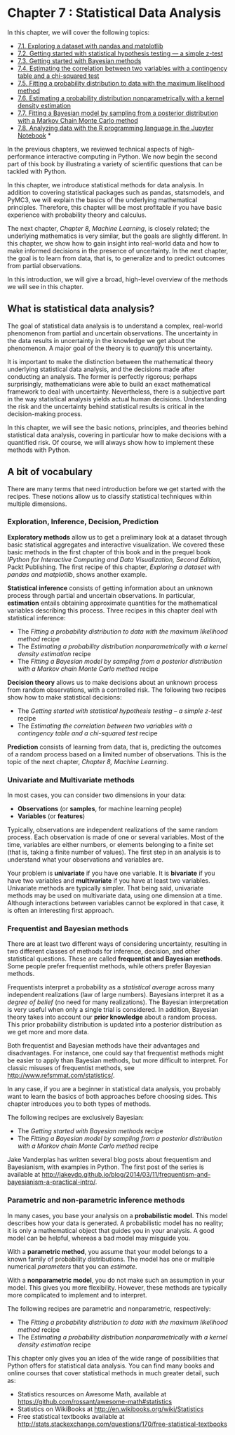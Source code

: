 # Chapter 7 : Statistical Data Analysis

In this chapter, we will cover the following topics:

* [7.1. Exploring a dataset with pandas and matplotlib](01_pandas.md)
* [7.2. Getting started with statistical hypothesis testing — a simple z-test](02_z_test.md)
* [7.3. Getting started with Bayesian methods](03_bayesian.md)
* [7.4. Estimating the correlation between two variables with a contingency table and a chi-squared test](04_correlation.md)
* [7.5. Fitting a probability distribution to data with the maximum likelihood method](05_mlfit.md)
* [7.6. Estimating a probability distribution nonparametrically with a kernel density estimation](06_kde.md)
* [7.7. Fitting a Bayesian model by sampling from a posterior distribution with a Markov Chain Monte Carlo method](07_pymc.md)
* [7.8. Analyzing data with the R programming language in the Jupyter Notebook](08_r.md) *

In the previous chapters, we reviewed technical aspects of high-performance interactive computing in Python. We now begin the second part of this book by illustrating a variety of scientific questions that can be tackled with Python.

In this chapter, we introduce statistical methods for data analysis. In addition to covering statistical packages such as pandas, statsmodels, and PyMC3, we will explain the basics of the underlying mathematical principles. Therefore, this chapter will be most profitable if you have basic experience with probability theory and calculus.

The next chapter, *Chapter 8, Machine Learning*, is closely related; the underlying mathematics is very similar, but the goals are slightly different. In this chapter, we show how to gain insight into real-world data and how to make informed decisions in the presence of uncertainty. In the next chapter, the goal is to learn from data, that is, to generalize and to predict outcomes from partial observations.

In this introduction, we will give a broad, high-level overview of the methods we will see in this chapter.

## What is statistical data analysis?

The goal of statistical data analysis is to understand a complex, real-world phenomenon from partial and uncertain observations. The uncertainty in the data results in uncertainty in the knowledge we get about the phenomenon. A major goal of the theory is to *quantify* this uncertainty.

It is important to make the distinction between the mathematical theory underlying statistical data analysis, and the decisions made after conducting an analysis. The former is perfectly rigorous; perhaps surprisingly, mathematicians were able to build an exact mathematical framework to deal with uncertainty. Nevertheless, there is a subjective part in the way statistical analysis yields actual human decisions. Understanding the risk and the uncertainty behind statistical results is critical in the decision-making process.

In this chapter, we will see the basic notions, principles, and theories behind statistical data analysis, covering in particular how to make decisions with a quantified risk. Of course, we will always show how to implement these methods with Python.

## A bit of vocabulary

There are many terms that need introduction before we get started with the recipes. These notions allow us to classify statistical techniques within multiple dimensions.

### Exploration, Inference, Decision, Prediction

**Exploratory methods** allow us to get a preliminary look at a dataset through basic statistical aggregates and interactive visualization. We covered these basic methods in the first chapter of this book and in the prequel book *IPython for Interactive Computing and Data Visualization, Second Edition*, Packt Publishing. The first recipe of this chapter, *Exploring a dataset with pandas and matplotlib*, shows another example.

**Statistical inference** consists of getting information about an unknown process through partial and uncertain observations. In particular, **estimation** entails obtaining approximate quantities for the mathematical variables describing this process. Three recipes in this chapter deal with statistical inference:

* The *Fitting a probability distribution to data with the maximum likelihood method* recipe
* The *Estimating a probability distribution nonparametrically with a kernel density estimation* recipe
* The *Fitting a Bayesian model by sampling from a posterior distribution with a Markov chain Monte Carlo method* recipe

**Decision theory** allows us to make decisions about an unknown process from random observations, with a controlled risk. The following two recipes show how to make statistical decisions:

* The *Getting started with statistical hypothesis testing – a simple z-test* recipe
* The *Estimating the correlation between two variables with a contingency table and a chi-squared test* recipe

**Prediction** consists of learning from data, that is, predicting the outcomes of a random process based on a limited number of observations. This is the topic of the next chapter, *Chapter 8, Machine Learning*.

### Univariate and Multivariate methods

In most cases, you can consider two dimensions in your data:

* **Observations** (or **samples**, for machine learning people)
* **Variables** (or **features**)

Typically, observations are independent realizations of the same random process. Each observation is made of one or several variables. Most of the time, variables are either numbers, or elements belonging to a finite set (that is, taking a finite number of values). The first step in an analysis is to understand what your observations and variables are.

Your problem is **univariate** if you have one variable. It is **bivariate** if you have two variables and **multivariate** if you have at least two variables. Univariate methods are typically simpler. That being said, univariate methods may be used on multivariate data, using one dimension at a time. Although interactions between variables cannot be explored in that case, it is often an interesting first approach.

### Frequentist and Bayesian methods

There are at least two different ways of considering uncertainty, resulting in two different classes of methods for inference, decision, and other statistical questions. These are called **frequentist and Bayesian methods**. Some people prefer frequentist methods, while others prefer Bayesian methods.

Frequentists interpret a probability as a *statistical average* across many independent realizations (law of large numbers). Bayesians interpret it as a *degree of belief* (no need for many realizations). The Bayesian interpretation is very useful when only a single trial is considered. In addition, Bayesian theory takes into account our **prior knowledge** about a random process. This prior probability distribution is updated into a posterior distribution as we get more and more data.

Both frequentist and Bayesian methods have their advantages and disadvantages. For instance, one could say that frequentist methods might be easier to apply than Bayesian methods, but more difficult to interpret. For classic misuses of frequentist methods, see http://www.refsmmat.com/statistics/.

In any case, if you are a beginner in statistical data analysis, you probably want to learn the basics of both approaches before choosing sides. This chapter introduces you to both types of methods.

The following recipes are exclusively Bayesian:

* The *Getting started with Bayesian methods* recipe
* The *Fitting a Bayesian model by sampling from a posterior distribution with a Markov chain Monte Carlo method* recipe

Jake Vanderplas has written several blog posts about frequentism and Bayesianism, with examples in Python. The first post of the series is available at http://jakevdp.github.io/blog/2014/03/11/frequentism-and-bayesianism-a-practical-intro/.

### Parametric and non-parametric inference methods

In many cases, you base your analysis on a **probabilistic model**. This model describes how your data is generated. A probabilistic model has no reality; it is only a mathematical object that guides you in your analysis. A good model can be helpful, whereas a bad model may misguide you.

With a **parametric method**, you assume that your model belongs to a known family of probability distributions. The model has one or multiple numerical *parameters* that you can *estimate*.

With a **nonparametric model**, you do not make such an assumption in your model. This gives you more flexibility. However, these methods are typically more complicated to implement and to interpret.

The following recipes are parametric and nonparametric, respectively:

* The *Fitting a probability distribution to data with the maximum likelihood method* recipe
* The *Estimating a probability distribution nonparametrically with a kernel density estimation* recipe

This chapter only gives you an idea of the wide range of possibilities that Python offers for statistical data analysis. You can find many books and online courses that cover statistical methods in much greater detail, such as:

* Statistics resources on Awesome Math, available at https://github.com/rossant/awesome-math#statistics
* Statistics on WikiBooks at http://en.wikibooks.org/wiki/Statistics
* Free statistical textbooks available at http://stats.stackexchange.com/questions/170/free-statistical-textbooks
